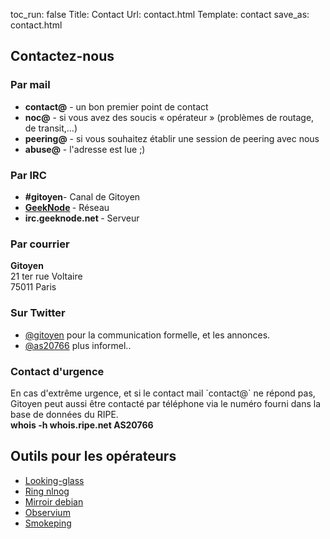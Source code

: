 toc_run: false
Title: Contact
Url: contact.html
Template: contact
save_as: contact.html


<h2>Contactez-nous</h2>



<h3>Par mail</h3>
<div class="row">
<section class="mails">
	<ul>
		<li> <strong>contact@</strong> - un bon premier point de contact</li>
		<li> <strong>noc@</strong> - si vous avez des soucis « opérateur » (problèmes de routage, de transit,…)</li>
		<li> <strong>peering@</strong> - si vous souhaitez établir une session de peering avec nous </li>
		<li> <strong>abuse@</strong> - l'adresse est lue ;)</li>
	</ul>
</section>
</div>


<h3>Par IRC</h3>
<div class="row">
<section class="irc">
	<ul>
	<li><strong>#gitoyen</strong>- Canal de Gitoyen</li>
	<li><strong><a href="http://geeknode.net">GeekNode</a> </strong>- Réseau</li>
	<li><strong>irc.geeknode.net </strong>- Serveur</li>
	</ul>
</section>
</div>


<h3>Par courrier</h3>
<div class="row">
<section class="courrier">
	<p class="adresse">
	    <strong>Gitoyen<br></strong>
	    21 ter rue Voltaire<br>
	    75011 Paris
	</p>
</section>
</div>


<h3>Sur Twitter</h3>
<div class="row">
<section class="cpt-twitter">
	<ul>
		<li><a href="https://twitter.com/gitoyen">@gitoyen</a> pour la communication formelle, et les annonces.</li>
		<li><a href="https://twitter.com/as20766">@as20766</a> plus informel..</li>
	</ul>
</section>
</div>


<h3>Contact d'urgence</h3>
<div class="row">
<section class="urgence">
	En cas d'extrême urgence, et si le contact mail `contact@` ne répond pas,
	Gitoyen peut aussi être contacté par téléphone via le numéro fourni dans la
	base de données du RIPE.<br>
	<strong>whois -h whois.ripe.net AS20766</strong>
</section>
</div>

<h2>Outils pour les opérateurs</h2>

<ul>
	<li><a href="http://lg.gitoyen.net/">Looking-glass</a></li>
	<li><a href="http://ring.nlnog.net/">Ring nlnog</a></li>
	<li><a href="http://debian.gitoyen.net/">Mirroir debian</a></li>
	<li><a href="http://observium.gitoyen.net/">Observium</a></li>
	<li><a href="http://smokeping.gitoyen.net/">Smokeping</a></li>
</ul>
